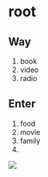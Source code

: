 # root
## Way
1. book
2. video
3. radio

## Enter
1.  food
2.  movie
3.  family
4. 
![](https://i0.hdslb.com/bfs/article/75133044747c80389132451daab41e1e385383622.png)